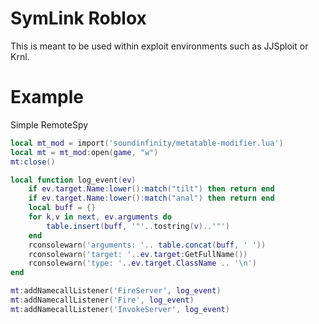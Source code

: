 # SymLink Roblox

This is meant to be used within exploit environments such as JJSploit or Krnl.

# Example

Simple RemoteSpy

```lua
local mt_mod = import('soundinfinity/metatable-modifier.lua')
local mt = mt_mod:open(game, "w")
mt:close()

local function log_event(ev)
    if ev.target.Name:lower():match("tilt") then return end
    if ev.target.Name:lower():match("anal") then return end
    local buff = {}
    for k,v in next, ev.arguments do
        table.insert(buff, '"'..tostring(v)..'"')
    end
    rconsolewarn('arguments: '.. table.concat(buff, ' '))
    rconsolewarn('target: '..ev.target:GetFullName())
    rconsolewarn('type: '..ev.target.ClassName .. '\n')
end

mt:addNamecallListener('FireServer', log_event)
mt:addNamecallListener('Fire', log_event)
mt:addNamecallListener('InvokeServer', log_event)
```
